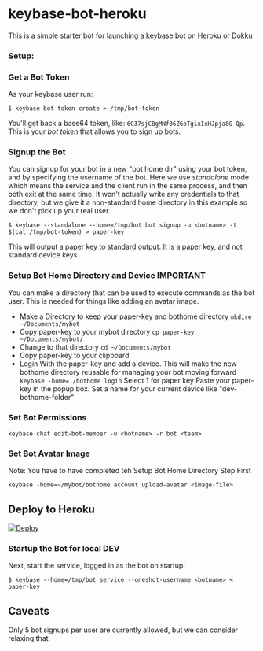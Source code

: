 # keybase-bot-heroku
This is a simple starter bot for launching a keybase bot on Heroku or Dokku

### Setup:

### Get a Bot Token

As your keybase user run:

```
$ keybase bot token create > /tmp/bot-token
```

You'll get back a base64 token, like: `6C37sjCBgMNf06Z6oTgixIxHJpja8G-Qp`. This is your *bot token* that allows you to sign up bots.

### Signup the Bot

You can signup for your bot in a new "bot home dir" using your bot token, and by specifying the username of the bot.
Here we use *standalone* mode which means the service and the client run in the same process, and then both exit
at the same time. It won't actually write any credentials to that directory, but we give it a non-standard home directory
in this example so we don't pick up your real user.

```
$ keybase --standalone --home=/tmp/bot bot signup -u <botname> -t $(cat /tmp/bot-token) > paper-key
```

This will output a paper key to standard output.
It is a paper key, and not standard device keys.

### Setup Bot Home Directory and Device IMPORTANT
You can make a directory that can be used to execute commands as the bot user.
This is needed for things like adding an avatar image.

- Make a Directory to keep your paper-key and bothome directory
`mkdire ~/Documents/mybot`
- Copy paper-key to your mybot directory
`cp paper-key ~/Documents/mybot/`
- Change to that directory
`cd ~/Documents/mybot`
- Copy paper-key to your clipboard
- Login With the paper-key and add a device. This will make the new bothome 
directory reusable for managing your bot moving forward
`keybase -home=./bothome login`
Select 1 for paper key
Paste your paper-key in the popup box.
Set a name for your current device like "dev-bothome-folder" 

### Set Bot Permissions
```
keybase chat edit-bot-member -u <botname> -r bot <team>
```

### Set Bot Avatar Image
Note: You have to have completed teh Setup Bot Home Directory Step First
```
keybase -home=~/mybot/bothome account upload-avatar <image-file>
```

## Deploy to Heroku

[![Deploy](https://www.herokucdn.com/deploy/button.svg)](https://heroku.com/deploy?template=https://github.com/heroku/node-js-getting-started/tree/master)

### Startup the Bot for local DEV

Next, start the service, logged in as the bot on startup:

```
$ keybase --home=/tmp/bot service --oneshot-username <botname> < paper-key
```

## Caveats

Only 5 bot signups per user are currently allowed, but we can consider relaxing that.

